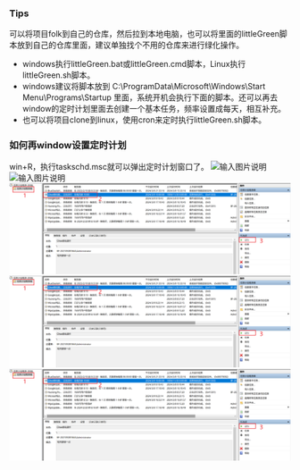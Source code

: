 ### Tips
可以将项目folk到自己的仓库，然后拉到本地电脑，也可以将里面的littleGreen脚本放到自己的仓库里面，建议单独找个不用的仓库来进行绿化操作。
* windows执行littleGreen.bat或littleGreen.cmd脚本，Linux执行littleGreen.sh脚本。
* windows建议将脚本放到 C:\ProgramData\Microsoft\Windows\Start Menu\Programs\Startup 里面，系统开机会执行下面的脚本。还可以再去window的定时计划里面去创建一个基本任务，频率设置成每天，相互补充。
* 也可以将项目clone到linux，使用cron来定时执行littleGreen.sh脚本。

### 如何再window设置定时计划
win+R，执行taskschd.msc就可以弹出定时计划窗口了。
![输入图片说明](img/image.png)
![输入图片说明](img/image1.png)
![输入图片说明](imgimage.png)
![输入图片说明](imgimage.png)
![输入图片说明](imgimage.png)